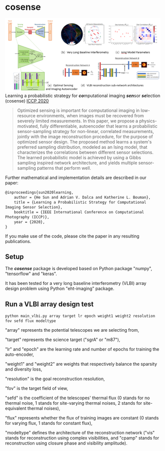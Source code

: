 # cosense
![overview image](https://github.com/HeSunPU/CO-SENSE/blob/master/assets/overview_posci.PNG)
Learning a probabilistic strategy for ***co***mputational imaging ***sen***sor ***se***lection (cosense) [ICCP 2020](https://arxiv.org/abs/2003.10424)
> Optimized sensing is important for computational imaging in low-resource environments, when images must be recovered from severely limited measurements. In this paper, we propose a physics-motivated, fully  differentiable, autoencoder that learns a probabilistic sensor-sampling strategy for non-linear, correlated measurements, jointly with the image reconstruction procedure, for the purpose of optimized sensor design. The proposed method learns a system's preferred sampling distribution, modeled as an Ising model, that characterizes the correlations between different sensor selections. The learned probabilistic model is achieved by using a Gibbs sampling inspired network architecture, and yields multiple sensor-sampling patterns that perform well.

Further mathematical and implementation details are described in our paper:
```
@inproceedings{sun2020learning,
    author = {He Sun and Adrian V. Dalca and Katherine L. Bouman},
    title = {Learning a Probabilistic Strategy for Computational Imaging Sensor Selection},
    booktitle = {IEEE International Conference on Computational Photography (ICCP)},
    year = {2020},
}
```
If you make use of the code, please cite the paper in any resulting publications.

## Setup
The ***cosense*** package is developed based on Python package "numpy", "tensorflow" and "keras".

It has been tested for a very long baseline interferometry (VLBI) array design problem using Python "eht-imaging" package.

## Run a VLBI array design test
```
python main_vlbi.py array target lr epoch weight1 weight2 resolution fov sefd flux modeltype
```
"array" represents the potential telescopes we are selecting from, 

"target" represents the science target ("sgrA" or "m87"), 

"lr" and "epoch" are the learning rate and number of epochs for training the auto-encoder, 

"weight1" and "weight2" are weights that respectively balance the sparsity and diversity loss, 

"resolution" is the goal reconstruction resolution, 

"fov" is the target field of view, 

"sefd" is the coefficient of the telescopes' thermal flux (0 stands for no thermal noise, 1 stands for site-varying thermal noises, 2 stands for site-equivalent thermal noises), 

"flux" represents whether the flux of training images are constant (0 stands for varying flux, 1 stands for constant flux),

"modeltype" defines the architecture of the reconstruction network ("vis" stands for reconstruction using complex visibilities, and "cpamp" stands for reconstruction using closure phase and visibility amplitude).
